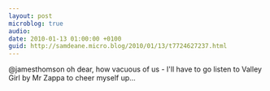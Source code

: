 ```yaml
---
layout: post
microblog: true
audio: 
date: 2010-01-13 01:00:00 +0100
guid: http://samdeane.micro.blog/2010/01/13/t7724627237.html
---
```

@jamesthomson oh dear, how vacuous of us - I'll have to go listen to Valley Girl by Mr Zappa to cheer myself up...
